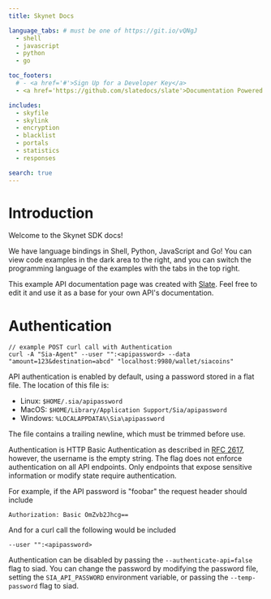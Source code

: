 ```yaml
---
title: Skynet Docs

language_tabs: # must be one of https://git.io/vQNgJ
  - shell
  - javascript
  - python
  - go

toc_footers:
  # - <a href='#'>Sign Up for a Developer Key</a>
  - <a href='https://github.com/slatedocs/slate'>Documentation Powered by Slate</a>

includes:
  - skyfile
  - skylink
  - encryption
  - blacklist
  - portals
  - statistics
  - responses

search: true
---
```


# Introduction

Welcome to the Skynet SDK docs!

We have language bindings in Shell, Python, JavaScript and Go! You can view code examples in the dark area to the right, and you can switch the programming language of the examples with the tabs in the top right.

This example API documentation page was created with [Slate](https://github.com/slatedocs/slate). Feel free to edit it and use it as a base for your own API's documentation.


# Authentication

```shell
// example POST curl call with Authentication
curl -A "Sia-Agent" --user "":<apipassword> --data "amount=123&destination=abcd" "localhost:9980/wallet/siacoins"
```

API authentication is enabled by default, using a password stored in a flat
file. The location of this file is:

 - Linux:   `$HOME/.sia/apipassword`
 - MacOS:   `$HOME/Library/Application Support/Sia/apipassword`
 - Windows: `%LOCALAPPDATA%\Sia\apipassword`

<aside class="notice">
The file contains a trailing newline, which must be trimmed before use.
</aside>

Authentication is HTTP Basic Authentication as described in [RFC 2617](https://tools.ietf.org/html/rfc2617), however, the username is the empty string. The flag does not enforce authentication on all API endpoints. Only endpoints that expose sensitive information or modify state require authentication.

For example, if the API password is "foobar" the request header should include

`Authorization: Basic OmZvb2Jhcg==`

And for a curl call the following would be included

`--user "":<apipassword>`

Authentication can be disabled by passing the `--authenticate-api=false` flag to
siad. You can change the password by modifying the password file, setting the
`SIA_API_PASSWORD` environment variable, or passing the `--temp-password` flag
to siad.
